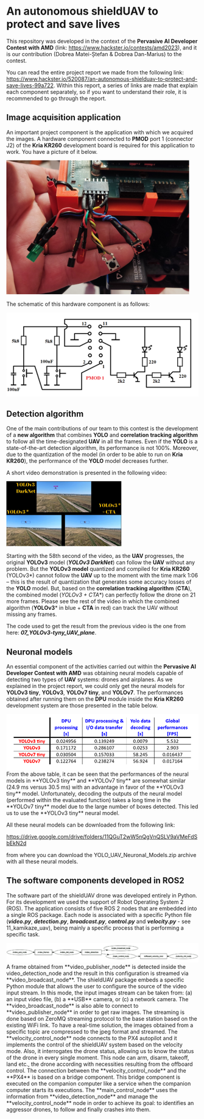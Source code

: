 # An autonomous shieldUAV to protect and save lives
This repository was developed in the context of the **Pervasive AI Developer Contest with AMD** (link: https://www.hackster.io/contests/amd2023), and it is our contribution (Dobrea Matei-Ștefan & Dobrea Dan-Marius) to the contest.

You can read the entire project report we made from the following link: https://www.hackster.io/520087/an-autonomous-shielduav-to-protect-and-save-lives-99a722. Within this report, a series of links are made that explain each component separately, so if you want to understand their role, it is recommended to go through the report.

## Image acquisition application
An important project component is the application with which we acquired the images. A hardware component connected to **PMOD** port 1 (connector J2) of the **Kria KR260** development board is required for this application to work. You have a picture of it below.

<img src="https://github.com/dmdobrea/shieldUAV/blob/main/Images/PMOD_LED_butt.PNG" width="480"/>

The schematic of this hardware component is as follows:

<img src="https://github.com/dmdobrea/shieldUAV/blob/main/Images/PMOD.png" width="640"/>

## Detection algorithm
One of the main contributions of our team to this contest is the development of a **new algorithm** that combines **YOLO** and **correlation tracking algorithm** to follow all the time-designated **UAV** in all the frames. Even if the **YOLO** is a state-of-the-art detection algorithm, its performance is not 100%. Moreover, due to the quantization of the model (in order to be able to run on **Kria KR260**), the performance of the **YOLO** model decreases further.

A short video demonstration is presented in the following video:

<div align="left">
      <a href="https://youtu.be/67_oauHjYTA">
         <img src="https://github.com/dmdobrea/shieldUAV/blob/main/Images/Youtube_3UAV.PNG" style="width:60%;">
      </a>
</div>

Starting with the 58th second of the video, as the **UAV** progresses, the original **YOLOv3** model (_**YOLOv3 DarkNet**_) can follow the **UAV** without any problem. But the **YOLOv3 model** quantized and compiled for **Kria KR260** (YOLOv3*) cannot follow the **UAV** up to the moment with the time mark 1:06 – this is the result of quantization that generates some accuracy losses of the **YOLO** model. But, based on the **correlation tracking algorithm** (**CTA**), the combined model (**YOLOv3* + CTA**) can perfectly follow the drone on 21 more frames.
Please see the rest of the video in which the combined algorithm (**YOLOv3*** in blue + **CTA** in red) can track the UAV without missing any frames.

The code used to get the result from the previous video is the one from here: _**07_YOLOv3-tyny_UAV_plane**_.

## Neuronal models

An essential component of the activities carried out within the **Pervasive AI Developer Contest with AMD** was obtaining neural models capable of detecting two types of **UAV** systems: drones and airplanes. As we explained in the project report, we could only get the neural models for **YOLOv3 tiny**, **YOLOv3**, **YOLOv7 tiny**, and **YOLOv7**. The performances obtained after running them on the **DPU** module inside the **Kria KR260** development system are those presented in the table below.

<img src="https://github.com/dmdobrea/shieldUAV/blob/main/Images/YOLO%20performance.PNG" width="640"/>
From the above table, it can be seen that the performances of the neural models in **YOLOv3 tiny** and **YOLOv7 tiny** are somewhat similar (24.9 ms versus 30.5 ms) with an advantage in favor of the **YOLOv3 tiny** model. Unfortunately, decoding the outputs of the neural model (performed within the evaluated function) takes a long time in the **YOLOv7 tiny** model due to the large number of boxes detected. This led us to use the **YOLOv3 tiny** neural model.

All these neural models can be downloaded from the following link:

https://drive.google.com/drive/folders/11QGuT2wW5nQgVnQSLV9aVMeFdSbEkN2d

from where you can download the YOLO_UAV_Neuronal_Models.zip archive with all these neural models.

## The software components developed in ROS2

The software part of the shieldUAV drone was developed entirely in Python. 
	For its development we used the support of Robot Operating System 2 (ROS). The application consists of five ROS 2 nodes that are embedded into a single ROS package.
	Each node is associated with a specific Python file (***video.py***, ***detection.py***, ***broadcast.py***, ***control.py*** and ***velocity.py*** - see 11_kamikaze_uav), being mainly a specific process that is performing a specific task.

<img src="https://github.com/dmdobrea/shieldUAV/blob/main/Images/rqt.png" width="1200"/>
	A frame obtained from **video_publisher_node** is detected inside the video_detection_node and the result in this configuration is streamed via **video_broadcast_node**. 
	The shieldUAV package embeds a specific Python module that allows the user to configure the source of the video input stream. In this mode, the input images stream can be taken from: (a) an input video file, (b) a **USB** camera, or (c) a network camera.
	The **video_broadcast_node** is also able to connect to **video_publisher_node** in order to get raw images. The streaming is done based on ZeroMQ streaming protocol to the base station based on the existing WiFi link. 
	To have a real-time solution, the images obtained from a specific topic are compressed to the jpeg format and streamed.
	The **velocity_control_node** node connects to the PX4 autopilot and it implements the control of the shieldUAV system based on the velocity mode. Also, it interrogates the drone status, allowing us to know the status of the drone in every single moment. This node can arm, disarm, takeoff, land etc., the drone according with necessities resulting from the offboard control.
	The connection between the **velocity_control_node** and the **PX4** is based on a bridge component. This bridge component is executed on the companion computer like a service when the companion computer starts its executions.
	The **main_control_node** uses the information from **video_detection_node** and manage the **velocity_control_node** node in order to achieve its goal: to identifies an aggressor drones, to follow and  finally crashes into them.
